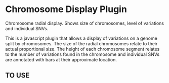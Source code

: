 # Chromosome Display Plugin

Chromosome radial display.  Shows size of chromosomes, level of variations and individual SNVs.

This is a javascript plugin that allows a display of variations on a genome split by chromosomes.  The size of the radial chromosomes relate to their actual proportional size.  The height of each chromosome segment relates to the number of variations found in the chromosome and individual SNVs are annotated with bars at their approximate location.

TO USE
------


